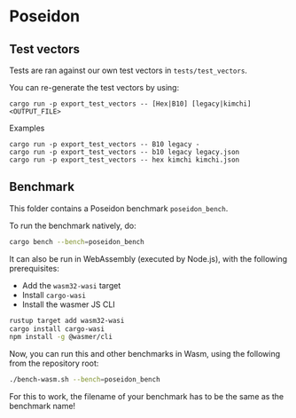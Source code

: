 # Poseidon

## Test vectors

Tests are ran against our own test vectors in `tests/test_vectors`.

You can re-generate the test vectors by using:

```text
cargo run -p export_test_vectors -- [Hex|B10] [legacy|kimchi] <OUTPUT_FILE>
```

Examples

```text
cargo run -p export_test_vectors -- B10 legacy -
cargo run -p export_test_vectors -- b10 legacy legacy.json
cargo run -p export_test_vectors -- hex kimchi kimchi.json
```

## Benchmark

This folder contains a Poseidon benchmark `poseidon_bench`.

To run the benchmark natively, do:

```sh
cargo bench --bench=poseidon_bench
```

It can also be run in WebAssembly (executed by Node.js), with the following prerequisites:

- Add the `wasm32-wasi` target
- Install `cargo-wasi`
- Install the wasmer JS CLI

```sh
rustup target add wasm32-wasi
cargo install cargo-wasi
npm install -g @wasmer/cli
```

Now, you can run this and other benchmarks in Wasm, using the following from the repository root:

```sh
./bench-wasm.sh --bench=poseidon_bench
```

For this to work, the filename of your benchmark has to be the same as the benchmark name!
